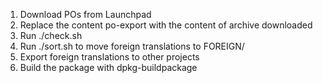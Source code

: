 1. Download POs from Launchpad
2. Replace the content po-export with the content of archive downloaded
3. Run ./check.sh
4. Run ./sort.sh to move foreign translations to FOREIGN/
5. Export foreign translations to other projects
6. Build the package with dpkg-buildpackage
